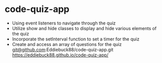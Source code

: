 # code-quiz-app 
* Using event listeners to navigate through the quiz
* Utilize show and hide classes to display and hide various elements of the quiz
* Incorporate the setInterval function to set a timer for the quiz
* Create and access an array of questions for the quiz
git@github.com:Eddiebuck88/code-quiz-app.git
https://eddiebuck88.github.io/code-quiz-app/
